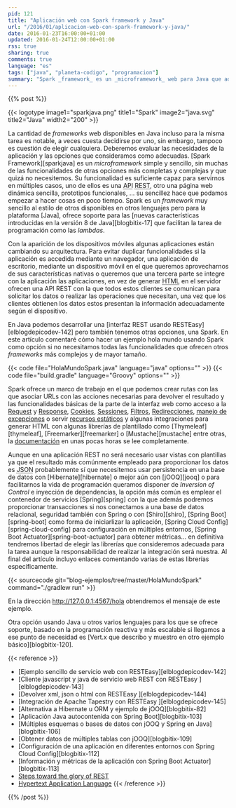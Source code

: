 ```yaml
---
pid: 121
title: "Aplicación web con Spark framework y Java"
url: "/2016/01/aplicacion-web-con-spark-framework-y-java/"
date: 2016-01-23T16:00:00+01:00
updated: 2016-01-24T12:00:00+01:00
rss: true
sharing: true
comments: true
language: "es"
tags: ["java", "planeta-codigo", "programacion"]
summary: "Spark _framework_ es un _microframework_ web para Java que además hace uso de las novedades introducidas en la versión 8 del lenguaje. Para una aplicación no compleja o de un tamaño reducido permite desarrollar con su sencillez la funcionalidad de la aplicación inmediatamente y una arquitectura liviana."
---
```


{{% post %}}

{{< logotype image1="sparkjava.png" title1="Spark" image2="java.svg" title2="Java" width2="200" >}}

La cantidad de _frameworks_ web disponibles en Java incluso para la misma tarea es notable, a veces cuesta decidirse por uno, sin embargo, tampoco es cuestión de elegir cualquiera. Deberemos evaluar las necesidades de la aplicación y las opciones que consideramos como adecuadas. [Spark Framework][sparkjava] es un _microframework_ simple y sencillo, sin muchas de las funcionalidades de otras opciones más completas y complejas y que quizá no necesitemos. Su funcionalidad es suficiente capaz para servirnos en múltiples casos, uno de ellos es una <abbr title="Application Programming Interface">API</abbr> <abbr title="Representational State Transfer">REST</abbr>, otro una página web dinámica sencilla, prototipos funcionales, ... su sencillez hace que podamos empezar a hacer cosas en poco tiempo. Spark es un _framework_ muy sencillo al estilo de otros disponibles en otros lenguajes pero para la plataforma [Java], ofrece soporte para las [nuevas características introducidas en la versión 8 de Java][blogbitix-17] que facilitan la tarea de programación como las _lambdas_.

Con la aparición de los dispositivos móviles algunas aplicaciones están cambiando su arquitectura. Para evitar duplicar funcionalidades si la aplicación es accedida mediante un navegador, una aplicación de escritorio, mediante un dispositivo móvil en el que queremos aprovecharnos de sus características nativas o queremos que una tercera parte se integre con la aplicación las aplicaciones, en vez de generar <abbr title="HyperText Markup Language">HTML</abbr> en el servidor ofrecen una API REST con la que todos estos clientes se comunican para solicitar los datos o realizar las operaciones que necesitan, una vez que los clientes obtienen los datos estos presentan la información adecuadamente según el dispositivo.

En Java podemos desarrollar una [interfaz REST usando RESTEasy][elblogdepicodev-142] pero también tenemos otras opciones, una Spark. En este artículo comentaré cómo hacer un ejemplo hola mundo usando Spark como opción si no necesitamos todas las funcionalidades que ofrecen otros _frameworks_ más complejos y de mayor tamaño.

{{< code file="HolaMundoSpark.java" language="java" options="" >}}
{{< code file="build.gradle" language="Groovy" options="" >}}

Spark ofrece un marco de trabajo en el que podemos crear rutas con las que asociar URLs con las acciones necesarias para devolver el resultado y las funcionalidades básicas de la parte de la interfaz web como acceso a la [Request](http://sparkjava.com/documentation.html#request) y [Response](http://sparkjava.com/documentation.html#response), [Cookies](http://sparkjava.com/documentation.html#cookies), [Sessiones](http://sparkjava.com/documentation.html#sessions), [Filtros](http://sparkjava.com/documentation.html#filters), [Redirecciones](http://sparkjava.com/documentation.html#redirects), [manejo de excepciones](http://sparkjava.com/documentation.html#exception-mapping) o servir [recursos estáticos](http://sparkjava.com/documentation.html#static-files) y algunas integraciones para generar HTML con algunas librerías de plantillado como [Thymeleaf][thymeleaf], [Freemarker][freemarker] o [Mustache][mustache] entre otras, la [documentación](http://sparkjava.com/documentation.html) en unas pocas horas se lee completamente.

Aunque en una aplicación REST no será necesario usar vistas con plantillas ya que el resultado más comúnmente empleado para proporcionar los datos es <abbr title="JavaScript Object Notation">JSON</abbr> probablemente sí que necesitemos usar persistencia en una base de datos con [Hibernate][hibernate] o mejor aún con [jOOQ][jooq] o para facilitarnos la vida de programación queramos disponer de _Inversion of Control_ e inyección de dependencias, la opción más común es emplear el contenedor de servicios [Spring][spring] con la que además podremos proporcionar transacciones si nos conectamos a una base de datos relacional, seguridad también con Spring o con [Shiro][shiro], [Spring Boot][spring-boot] como forma de iniciarlizar la aplicación, [Spring Cloud Config][spring-cloud-config] para configuración en múltiples entornos, [Spring Boot Actuator][spring-boot-actuator] para obtener métricas... en definitiva tendremos libertad de elegir las librerías que consideremos adecuada para la tarea aunque la responsabilidad de realizar la integración será nuestra. Al final del artículo incluyo enlaces comentando varias de estas librerías específicamente.

{{< sourcecode git="blog-ejemplos/tree/master/HolaMundoSpark" command="./gradlew run" >}}

En la dirección http://127.0.0.1:4567/hola obtendremos el mensaje de este ejemplo.

Otra opción usando Java u otros varios lenguajes para los que se ofrece soporte, basado en la programación reactiva y más escalable si llegamos a ese punto de necesidad es [Vert.x que describo y muestro en otro ejemplo básico][blogbitix-120].

{{< reference >}}
* [Ejemplo sencillo de servicio web con RESTEasy][elblogdepicodev-142]
* [Cliente javascript y java de servicio web REST con RESTEasy ][elblogdepicodev-143]
* [Devolver xml, json o html con RESTEasy ][elblogdepicodev-144]
* [Integración de Apache Tapestry con RESTEasy ][elblogdepicodev-145]
* [Alternativa a Hibernate u ORM y ejemplo de jOOQ][blogbitix-82]
* [Aplicación Java autocontenida con Spring Boot][blogbitix-103]
* [Múltiples esquemas o bases de datos con jOOQ y Spring en Java][blogbitix-106]
* [Obtener datos de múltiples tablas con jOOQ][blogbitix-109]
* [Configuración de una aplicación en diferentes entornos con Spring Cloud Config][blogbitix-112]
* [Información y métricas de la aplicación con Spring Boot Actuator][blogbitix-113]
* [Steps toward the glory of REST](https://martinfowler.com/articles/richardsonMaturityModel.html)
* [Hypertext Application Language](http://stateless.co/hal_specification.html)
{{< /reference >}}

{{% /post %}}
